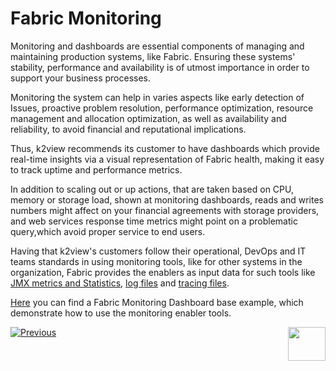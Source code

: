 # Fabric Monitoring

Monitoring and dashboards are essential components of managing and maintaining production systems, like Fabric. Ensuring these systems' stability, performance and availability is of utmost importance in order to support your business processes.

Monitoring the system can help in varies aspects like early detection of Issues, proactive problem resolution, performance optimization, resource management and allocation optimization, as well as availability and reliability, to avoid financial and reputational implications.

Thus, k2view recommends its customer to have dashboards which provide real-time insights via a visual representation of Fabric health, making it easy to track uptime and performance metrics. 

In addition to scaling out or up actions, that are taken based on CPU, memory or storage load, shown at monitoring dashboards, reads and writes numbers might affect on your financial agreements with storage providers, and web services response time metrics might point on a problematic query,which avoid proper service to end users.  

Having that k2view's customers follow their operational, DevOps and IT teams standards in using monitoring tools, like for other systems in the organization, Fabric provides the enablers as input data for such tools like [JMX metrics and Statistics](/articles/34_JMX_statistics/README.md), [log files](/articles/21_Fabric_troubleshooting/02_Fabric_troubleshooting_log_files.md) and [tracing files](/articles/29_tracing/README.md). 



[Here](/articles/21_Fabric_troubleshooting/04_monitoring_dashboard_example.md) you can find a Fabric Monitoring Dashboard base example, which demonstrate how to use the monitoring enabler tools. 



[![Previous](/articles/images/Previous.png)](/articles/21_Fabric_troubleshooting/02_Fabric_troubleshooting_log_files.md)[<img align="right" width="60" height="54" src="/articles/images/Next.png">](/articles/21_Fabric_troubleshooting/04_monitoring_dashboard_example.md)

